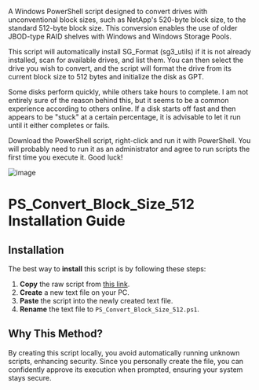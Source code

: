 A Windows PowerShell script designed to convert drives with unconventional block sizes, such as NetApp's 520-byte block size, to the standard 512-byte block size. This conversion enables the use of older JBOD-type RAID shelves with Windows and Windows Storage Pools.

This script will automatically install SG_Format (sg3_utils) if it is not already installed, scan for available drives, and list them. You can then select the drive you wish to convert, and the script will format the drive from its current block size to 512 bytes and initialize the disk as GPT.

Some disks perform quickly, while others take hours to complete. I am not entirely sure of the reason behind this, but it seems to be a common experience according to others online. If a disk starts off fast and then appears to be "stuck" at a certain percentage, it is advisable to let it run until it either completes or fails.

Download the PowerShell script, right-click and run it with PowerShell. You will probably need to run it as an administrator and agree to run scripts the first time you execute it. Good luck!

![image](https://github.com/user-attachments/assets/ef2a0b01-438f-47d8-9a5f-53d7602e8909)


# PS_Convert_Block_Size_512 Installation Guide

## Installation

The best way to **install** this script is by following these steps:

1. **Copy** the raw script from [this link](https://raw.githubusercontent.com/pir8radio/PS_Convert_Block_Size_512/refs/heads/main/PS_Convert_Block_Size_512.ps1).
2. **Create** a new text file on your PC.
3. **Paste** the script into the newly created text file.
4. **Rename** the text file to `PS_Convert_Block_Size_512.ps1`.

## Why This Method?

By creating this script locally, you avoid automatically running unknown scripts, enhancing security. Since you personally create the file, you can confidently approve its execution when prompted, ensuring your system stays secure.
